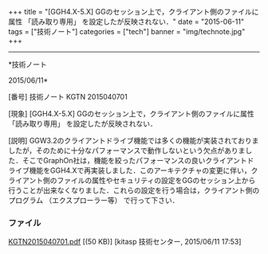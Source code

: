 ﻿+++
title = "[GGH4.X-5.X] GGのセッション上で，クライアント側のファイルに属性 「読み取り専用」 を設定したが反映されない．"
date = "2015-06-11"
tags = ["技術ノート"]
categories = ["tech"]
banner = "img/technote.jpg"
+++

-----------------------------------------------------------------------------------------------------------------------------

*技術ノート

2015/06/11*


[番号]
技術ノート KGTN 2015040701

[現象]
[GGH4.X-5.X] GGのセッション上で，クライアント側のファイルに属性
「読み取り専用」 を設定したが反映されない．

[説明]
GGW3.2のクライアントドライブ機能では多くの機能が実装されておりましたが，そのために十分なパフォーマンスで動作しないという欠点がありました．そこでGraphOn社は，機能を絞ったパフォーマンスの良いクライアントドライブ機能をGGH4.Xで再実装しました．このアーキテクチャの変更に伴い，クライアント側のファイルの属性やセキュリティの設定をGGのセッション上から行うことが出来なくなりました．これらの設定を行う場合は，クライアント側のプログラム
（エクスプローラー等） で行って下さい．


### ファイル

 
 


[KGTN2015040701.pdf](http://techreport.kitasp.net/attachments/download/1888/KGTN2015040701.pdf)
 [(50 KB)] [kitasp 技術センター, 2015/06/11
17:53]


 


 

